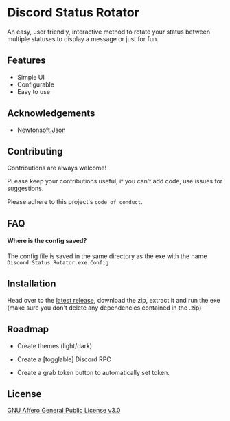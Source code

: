 # Discord Status Rotator

An easy, user friendly, interactive method to rotate your status between multiple statuses to display a message or just for fun.


## Features

- Simple UI
- Configurable
- Easy to use


## Acknowledgements

 - [Newtonsoft.Json](https://www.newtonsoft.com/json)


## Contributing

Contributions are always welcome!

PLease keep your contributions useful, if you can't add code, use issues for suggestions.

Please adhere to this project's `code of conduct`.


## FAQ

#### Where is the config saved?

The config file is saved in the same directory as the exe with the name `Discord Status Rotator.exe.Config`
## Installation

Head over to the [latest release](https://github.com/SuperS123/discord-status-rotator/releases/latest), download the zip, extract it and run the exe (make sure you don't delete any dependencies contained in the .zip)

## Roadmap

- Create themes (light/dark)

- Create a [togglable] Discord RPC

- Create a grab token button to automatically set token.
    
## License

[GNU Affero General Public License v3.0](https://choosealicense.com/licenses/agpl-3.0/)

